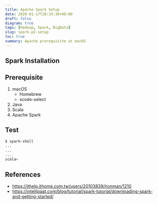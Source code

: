 ```yaml
---
title: Apache Spark Setup
date: 2020-01-17T20:33:38+08:00
draft: false
diagram: true
tags: [Hadoop, Spark, BigData]
slug: spark-p2-setup
toc: true
summary: Apache prerequisite at macOS
---
```


## Spark Installation

## Prerequisite

1. macOS
   - Homebrew
   - xcode-select
1. Java
1. Scala
1. Apache Spark

## Test

```bash
$ spark-shell
...
...
...
scala>
```

## References

- <https://ithelp.ithome.com.tw/users/20103839/ironman/1210>
- <https://intellipaat.com/blog/tutorial/spark-tutorial/downloading-spark-and-getting-started/>
